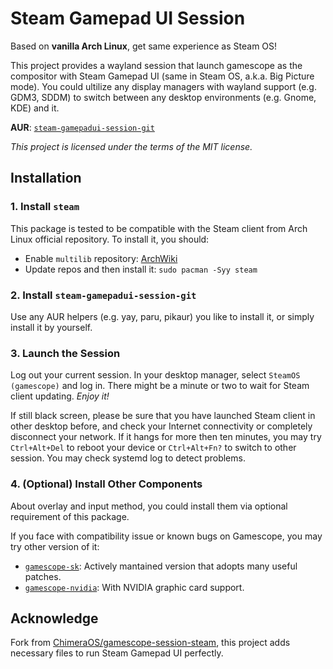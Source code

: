 # Steam Gamepad UI Session

Based on **vanilla Arch Linux**, get same experience as Steam OS!

This project provides a wayland session that launch gamescope as the compositor with Steam Gamepad UI (same in Steam OS, a.k.a. Big Picture mode). You could ultilize any display managers with wayland support (e.g. GDM3, SDDM) to switch between any desktop environments (e.g. Gnome, KDE) and it.

**AUR**: [`steam-gamepadui-session-git`](https://aur.archlinux.org/packages/steam-gamepadui-session-git)

*This project is licensed under the terms of the MIT license.*

## Installation

### 1. Install `steam`

This package is tested to be compatible with the Steam client from Arch Linux official repository. To install it, you should:

- Enable `multilib` repository: [ArchWiki](https://wiki.archlinux.org/title/Official_repositories#Enabling_multilib)
- Update repos and then install it: `sudo pacman -Syy steam`

### 2. Install `steam-gamepadui-session-git`

Use any AUR helpers (e.g. yay, paru, pikaur) you like to install it, or simply install it by yourself.

### 3. Launch the Session

Log out your current session. In your desktop manager, select `SteamOS (gamescope)` and log in. There might be a minute or two to wait for Steam client updating. *Enjoy it!*

If still black screen, please be sure that you have launched Steam client in other desktop before, and check your Internet connectivity or completely disconnect your network. If it hangs for more then ten minutes, you may try `Ctrl+Alt+Del` to reboot your device or `Ctrl+Alt+Fn?` to switch to other session. You may check systemd log to detect problems.

### 4. (Optional) Install Other Components

About overlay and input method, you could install them via optional requirement of this package.

If you face with compatibility issue or known bugs on Gamescope, you may try other version of it:

- [`gamescope-sk`](https://aur.archlinux.org/packages/gamescope-sk): Actively mantained version that adopts many useful patches.
- [`gamescope-nvidia`](https://aur.archlinux.org/packages/gamescope-nvidia): With NVIDIA graphic card support.

## Acknowledge

Fork from [ChimeraOS/gamescope-session-steam](https://github.com/ChimeraOS/gamescope-session-steam), this project adds necessary files to run Steam Gamepad UI perfectly.
